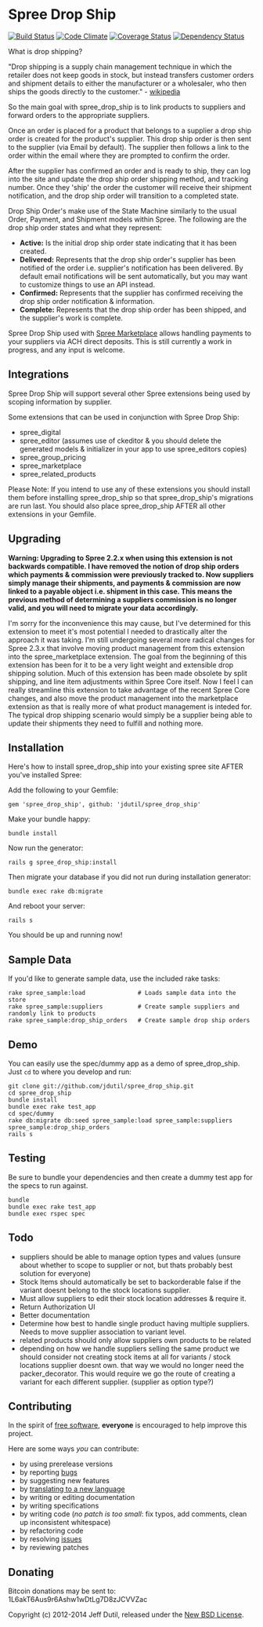 # Spree Drop Ship

[![Build Status](https://secure.travis-ci.org/jdutil/spree_drop_ship.png)](http://travis-ci.org/jdutil/spree_drop_ship)
[![Code Climate](https://codeclimate.com/github/jdutil/spree_drop_ship.png)](https://codeclimate.com/github/jdutil/spree_drop_ship)
[![Coverage Status](https://coveralls.io/repos/jdutil/spree_drop_ship/badge.png?branch=master)](https://coveralls.io/r/jdutil/spree_drop_ship)
[![Dependency Status](https://gemnasium.com/jdutil/spree_drop_ship.png?travis)](https://gemnasium.com/jdutil/spree_drop_ship)

What is drop shipping?

"Drop shipping is a supply chain management technique in which the retailer does not keep goods in stock, but instead transfers customer orders and shipment details to either the manufacturer or a wholesaler, who then ships the goods directly to the customer." - [wikipedia](http://en.wikipedia.org/wiki/Drop_shipping)

So the main goal with spree_drop_ship is to link products to suppliers and forward orders to the appropriate suppliers.

Once an order is placed for a product that belongs to a supplier a drop ship order is created for the product's supplier. This drop ship order is then sent to the supplier (via Email by default). The supplier then follows a link to the order within the email where they are prompted to confirm the order.

After the supplier has confirmed an order and is ready to ship, they can log into the site and update the drop ship order shipping method, and tracking number. Once they 'ship' the order the customer will receive their shipment notification, and the drop ship order will transition to a completed state.

Drop Ship Order's make use of the State Machine similarly to the usual Order, Payment, and Shipment models within Spree.
The following are the drop ship order states and what they represent:

* **Active:** Is the initial drop ship order state indicating that it has been created.
* **Delivered:** Represents that the drop ship order's supplier has been notified of the order i.e. supplier's notification has been delivered.  By default email notifications will be sent automatically, but you may want to customize things to use an API instead.
* **Confirmed:** Represents that the supplier has confirmed receiving the drop ship order notification & information.
* **Complete:** Represents that the drop ship order has been shipped, and the supplier's work is complete.

Spree Drop Ship used with [Spree Marketplace](https://github.com/jdutil/spree_marketplace) allows handling payments to your suppliers via ACH direct deposits.  This is still currently a work in progress, and any input is welcome.

Integrations
------------

Spree Drop Ship will support several other Spree extensions being used by scoping information by supplier.

Some extensions that can be used in conjunction with Spree Drop Ship:

* spree_digital
* spree_editor (assumes use of ckeditor & you should delete the generated models & initializer in your app to use spree_editors copies)
* spree_group_pricing
* spree_marketplace
* spree_related_products

Please Note: If you intend to use any of these extensions you should install them before installing spree_drop_ship so that spree_drop_ship's migrations are run last.  You should also place spree_drop_ship AFTER all other extensions in your Gemfile.

Upgrading
---------

**Warning: Upgrading to Spree 2.2.x when using this extension is not backwards compatible.
            I have removed the notion of drop ship orders which payments & commission were previously tracked to.
            Now suppliers simply manage their shipments, and payments & commission are now linked to a payable object i.e. shipment in this case.
            This means the previous method of determining a suppliers commission is no longer valid, and you will need to migrate your data accordingly.**

I'm sorry for the inconvenience this may cause, but I've determined for this extension to meet it's most potential I needed to drastically alter the approach
it was taking.  I'm still undergoing several more radical changes for Spree 2.3.x that involve moving product management from this extension into the spree_marketplace
extension.  The goal from the beginning of this extension has been for it to be a very light weight and extensible drop shipping solution.  Much of this extension
has been made obsolete by split shipping, and line item adjustments within Spree Core itself.  Now I feel I can really streamline this extension to take advantage
of the recent Spree Core changes, and also move the product management into the marketplace extension as that is really more of what product management is inteded for.
The typical drop shipping scenario would simply be a supplier being able to update their shipments they need to fulfill and nothing more.

Installation
------------

Here's how to install spree_drop_ship into your existing spree site AFTER you've installed Spree:

Add the following to your Gemfile:

    gem 'spree_drop_ship', github: 'jdutil/spree_drop_ship'

Make your bundle happy:

    bundle install

Now run the generator:

    rails g spree_drop_ship:install

Then migrate your database if you did not run during installation generator:

    bundle exec rake db:migrate

And reboot your server:

    rails s

You should be up and running now!

Sample Data
-----------

If you'd like to generate sample data, use the included rake tasks:

```shell
rake spree_sample:load               # Loads sample data into the store
rake spree_sample:suppliers          # Create sample suppliers and randomly link to products
rake spree_sample:drop_ship_orders   # Create sample drop ship orders
```

Demo
----

You can easily use the spec/dummy app as a demo of spree_drop_ship. Just `cd` to where you develop and run:

```shell
git clone git://github.com/jdutil/spree_drop_ship.git
cd spree_drop_ship
bundle install
bundle exec rake test_app
cd spec/dummy
rake db:migrate db:seed spree_sample:load spree_sample:suppliers spree_sample:drop_ship_orders
rails s
```

Testing
-------

Be sure to bundle your dependencies and then create a dummy test app for the specs to run against.

```shell
bundle
bundle exec rake test_app
bundle exec rspec spec
```

Todo
----

- suppliers should be able to manage option types and values (unsure about whether to scope to supplier or not, but thats probably best solution for everyone)
- Stock Items should automatically be set to backorderable false if the variant doesnt belong to the stock locations supplier.
- Must allow suppliers to edit their stock location addresses & require it.
- Return Authorization UI
- Better documentation
- Determine how best to handle single product having multiple suppliers.  Needs to move supplier association to variant level.
- related products should only allow suppliers own products to be related
- depending on how we handle suppliers selling the same product we should consider not creating stock items at all for variants / stock locations supplier doesnt own.  that way we would no longer need the packer_decorator.  This would require we go the route of creating a variant for each different supplier. (supplier as option type?)

Contributing
------------

In the spirit of [free software](http://www.fsf.org/licensing/essays/free-sw.html), **everyone** is encouraged to help improve this project.

Here are some ways *you* can contribute:

* by using prerelease versions
* by reporting [bugs](https://github.com/jdutil/spree_drop_ship/issues)
* by suggesting new features
* by [translating to a new language](https://github.com/jdutil/spree_drop_ship/tree/master/config/locales)
* by writing or editing documentation
* by writing specifications
* by writing code (*no patch is too small*: fix typos, add comments, clean up inconsistent whitespace)
* by refactoring code
* by resolving [issues](https://github.com/jdutil/spree_drop_ship/issues)
* by reviewing patches

Donating
--------

Bitcoin donations may be sent to: 1L6akT6Aus9r6Ashw1wDtLg7D8zJCVVZac

Copyright (c) 2012-2014 Jeff Dutil, released under the [New BSD License](https://github.com/jdutil/spree_drop_ship/tree/master/LICENSE).
